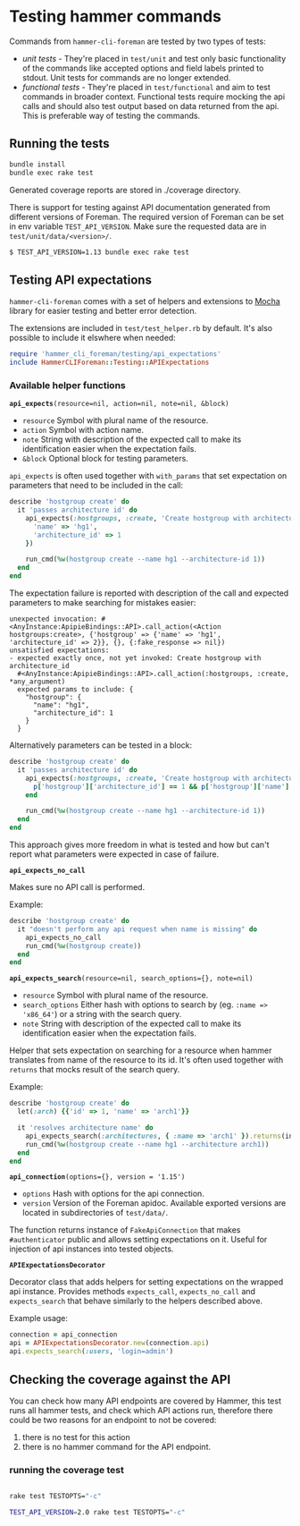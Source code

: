 # Testing hammer commands

Commands from `hammer-cli-foreman` are tested by two types of tests:
- *unit tests* - They're placed in `test/unit` and test only basic functionality of the commands like accepted options and field labels printed to stdout. Unit tests for commands are no longer extended.
- *functional tests* - They're placed in `test/functional` and aim to test commands in broader context. Functional tests require mocking the api calls and should also test output based on data returned from the api. This is preferable way of testing the commands.


## Running the tests

```bash
bundle install
bundle exec rake test
```

Generated coverage reports are stored in ./coverage directory.

There is support for testing against API documentation generated from different versions of Foreman.
The required version of Foreman can be set in env variable `TEST_API_VERSION`. Make sure the requested data are in `test/unit/data/<version>/`.
```bash
$ TEST_API_VERSION=1.13 bundle exec rake test
```

## Testing API expectations

`hammer-cli-foreman` comes with a set of helpers and extensions to [Mocha](https://github.com/freerange/mocha) library for easier testing and better error detection.

The extensions are included in `test/test_helper.rb` by default. It's also possible to include it elswhere when needed:
```ruby
require 'hammer_cli_foreman/testing/api_expectations'
include HammerCLIForeman::Testing::APIExpectations
```

### Available helper functions

**`api_expects`**`(resource=nil, action=nil, note=nil, &block)`
* `resource` Symbol with plural name of the resource.
* `action` Symbol with action name.
* `note` String with description of the expected call to make its identification easier when the expectation fails.
* `&block` Optional block for testing parameters.

 `api_expects` is often used together with `with_params` that set expectation on parameters that need to be included in the call:
```ruby
describe 'hostgroup create' do
  it 'passes architecture id' do
    api_expects(:hostgroups, :create, 'Create hostgroup with architecture_id').with_params('hostgroup' => {
      'name' => 'hg1',
      'architecture_id' => 1
    })

    run_cmd(%w(hostgroup create --name hg1 --architecture-id 1))
  end
end
```

The expectation failure is reported with description of the call and expected parameters to make searching for mistakes easier:
```
unexpected invocation: #<AnyInstance:ApipieBindings::API>.call_action(<Action hostgroups:create>, {'hostgroup' => {'name' => 'hg1', 'architecture_id' => 2}}, {}, {:fake_response => nil})
unsatisfied expectations:
- expected exactly once, not yet invoked: Create hostgroup with architecture_id
  #<AnyInstance:ApipieBindings::API>.call_action(:hostgroups, :create, *any_argument)
  expected params to include: {
    "hostgroup": {
      "name": "hg1",
      "architecture_id": 1
    }
  }
```

Alternatively parameters can be tested in a block:
```ruby
describe 'hostgroup create' do
  it 'passes architecture id' do
    api_expects(:hostgroups, :create, 'Create hostgroup with architecture_id') do |p|
      p['hostgroup']['architecture_id'] == 1 && p['hostgroup']['name'] == 'hg1'
    end

    run_cmd(%w(hostgroup create --name hg1 --architecture-id 1))
  end
end
```

This approach gives more freedom in what is tested and how but can't report what parameters were expected in case of failure.

**`api_expects_no_call`**

Makes sure no API call is performed.

Example:
```ruby
describe 'hostgroup create' do
  it "doesn't perform any api request when name is missing" do
    api_expects_no_call
    run_cmd(%w(hostgroup create))
  end
end
```

**`api_expects_search`**`(resource=nil, search_options={}, note=nil)`
* `resource` Symbol with plural name of the resource.
* `search_options` Either hash with options to search by (eg. `:name => 'x86_64'`) or a string with the search query.
* `note` String with description of the expected call to make its identification easier when the expectation fails.

Helper that sets expectation on searching for a resource when hammer translates from name of the resource to its id. It's often used together with `returns` that mocks result of the search query.

Example:
```ruby
describe 'hostgroup create' do
  let(:arch) {{'id' => 1, 'name' => 'arch1'}}

  it 'resolves architecture name' do
    api_expects_search(:architectures, { :name => 'arch1' }).returns(index_response([arch]))
    run_cmd(%w(hostgroup create --name hg1 --architecture arch1))
  end
end
```

**`api_connection`**`(options={}, version = '1.15')`
* `options` Hash with options for the api connection.
* `version` Version of the Foreman apidoc. Available exported versions are located in subdirectories of `test/data/`.

The function returns instance of `FakeApiConnection` that makes `#authenticator` public and allows setting expectations on it. Useful for injection of api instances into tested objects.

**`APIExpectationsDecorator`**

Decorator class that adds helpers for setting expectations on the wrapped api instance.
Provides methods `expects_call`, `expects_no_call` and `expects_search` that behave similarly to the helpers described above.

Example usage:
```ruby
connection = api_connection
api = APIExpectationsDecorator.new(connection.api)
api.expects_search(:users, 'login=admin')
```
## Checking the coverage against the API
You can check how many API endpoints are covered by Hammer, this test runs all hammer tests,
and check which API actions run, therefore there could be two reasons for an endpoint to not be covered:
1. there is no test for this action
2. there is no hammer command for the API endpoint.
### running the coverage test
```bash

rake test TESTOPTS="-c"

TEST_API_VERSION=2.0 rake test TESTOPTS="-c"

```
